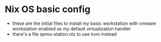 # Nix OS basic config
- these are the initial files to install my basic workstation with vmware workstation enabled as my default virtualization handler
- there's a file qemu-station.nix to use kvm instead
